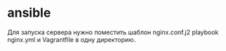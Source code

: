 # ansible
Для запуска сервера нужно поместить шаблон nginx.conf.j2  playbook  nginx.yml  и Vagrantfile в одну директорию.
